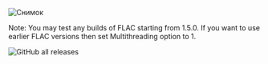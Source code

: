 ![Снимок](https://github.com/user-attachments/assets/e6d9344f-c10b-4717-988a-4b7467b0e021)

Note:
You may test any builds of FLAC starting from 1.5.0.
If you want to use earlier FLAC versions then set Multithreading option to 1.

![GitHub all releases](https://img.shields.io/github/downloads/hat3k/FLAC-Benchmark-H/total)
